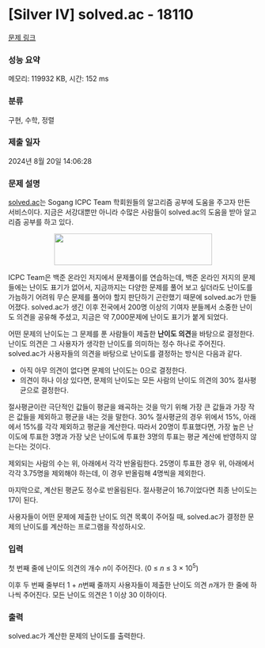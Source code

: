 # [Silver IV] solved.ac - 18110 

[문제 링크](https://www.acmicpc.net/problem/18110) 

### 성능 요약

메모리: 119932 KB, 시간: 152 ms

### 분류

구현, 수학, 정렬

### 제출 일자

2024년 8월 20일 14:06:28

### 문제 설명

<p><a href="http://solved.ac">solved.ac</a>는 Sogang ICPC Team 학회원들의 알고리즘 공부에 도움을 주고자 만든 서비스이다. 지금은 서강대뿐만 아니라 수많은 사람들이 solved.ac의 도움을 받아 알고리즘 공부를 하고 있다.</p>

<p style="text-align: center;"><img alt="" src="https://upload.acmicpc.net/93ca0eb8-56a3-4b34-bb15-281f633a0856/-/preview/" style="width: 319px; height: 64px;"></p>

<p>ICPC Team은 백준 온라인 저지에서 문제풀이를 연습하는데, 백준 온라인 저지의 문제들에는 난이도 표기가 없어서, 지금까지는 다양한 문제를 풀어 보고 싶더라도 난이도를 가늠하기 어려워 무슨 문제를 풀어야 할지 판단하기 곤란했기 때문에 solved.ac가 만들어졌다. solved.ac가 생긴 이후 전국에서 200명 이상의 기여자 분들께서 소중한 난이도 의견을 공유해 주셨고, 지금은 약 7,000문제에 난이도 표기가 붙게 되었다.</p>

<p>어떤 문제의 난이도는 그 문제를 푼 사람들이 제출한 <strong>난이도 의견</strong>을 바탕으로 결정한다. 난이도 의견은 그 사용자가 생각한 난이도를 의미하는 정수 하나로 주어진다. solved.ac가 사용자들의 의견을 바탕으로 난이도를 결정하는 방식은 다음과 같다.</p>

<ul>
	<li>아직 아무 의견이 없다면 문제의 난이도는 0으로 결정한다.</li>
	<li>의견이 하나 이상 있다면, 문제의 난이도는 모든 사람의 난이도 의견의 30% 절사평균으로 결정한다.</li>
</ul>

<p>절사평균이란 극단적인 값들이 평균을 왜곡하는 것을 막기 위해 가장 큰 값들과 가장 작은 값들을 제외하고 평균을 내는 것을 말한다. 30% 절사평균의 경우 위에서 15%, 아래에서 15%를 각각 제외하고 평균을 계산한다. 따라서 20명이 투표했다면, 가장 높은 난이도에 투표한 3명과 가장 낮은 난이도에 투표한 3명의 투표는 평균 계산에 반영하지 않는다는 것이다.</p>

<p>제외되는 사람의 수는 위, 아래에서 각각 반올림한다. 25명이 투표한 경우 위, 아래에서 각각 3.75명을 제외해야 하는데, 이 경우 반올림해 4명씩을 제외한다.</p>

<p>마지막으로, 계산된 평균도 정수로 반올림된다. 절사평균이 16.7이었다면 최종 난이도는 17이 된다.</p>

<p>사용자들이 어떤 문제에 제출한 난이도 의견 목록이 주어질 때, solved.ac가 결정한 문제의 난이도를 계산하는 프로그램을 작성하시오.</p>

### 입력 

 <p>첫 번째 줄에 난이도 의견의 개수 <em>n</em>이 주어진다. (0 ≤ <em>n</em> ≤ 3 × 10<sup>5</sup>)</p>

<p>이후 두 번째 줄부터 1 + <em>n</em>번째 줄까지 사용자들이 제출한 난이도 의견 <em>n</em>개가 한 줄에 하나씩 주어진다. 모든 난이도 의견은 1 이상 30 이하이다.</p>

### 출력 

 <p>solved.ac가 계산한 문제의 난이도를 출력한다.</p>

